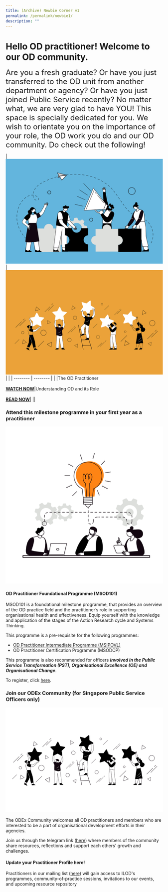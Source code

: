 ```yaml
---
title: (Archive) Newbie Corner v1
permalink: /permalink/newbie1/
description: ""
---
```

# Hello OD practitioner! Welcome to our OD community. 

<font size="5">Are you a fresh graduate? Or have you just transferred to the OD unit from another department or agency? Or have you just joined Public Service recently? No matter what, we are very glad to have YOU! This space is specially dedicated for you. We wish to orientate you on the importance of your role, the OD work you do and our OD community. Do check out the following!<br></font>



| ![](/images/Organisation%20Design.jpg) | ![](/images/Employee%20Engagement.jpg) | |
| -------- | -------- | |
|The OD Practitioner <br><br><strong><a href="https://vimeo.com/74434435"> WATCH NOW</a></strong>|Understanding OD and its Role <br><br><strong><a href="https://go.gov.sg/reachingouteveryday"> READ NOW</a></strong>|
 ||

### Attend this milestone programme in your first year as a practitioner

![](/images/business.png)
#### OD Practitioner Foundational Programme (MSOD101)

MSOD101 is a foundational milestone programme, that provides an overview of the OD practice field and the practitioner’s role in supporting organisational health and effectiveness. Equip yourself with the knowledge and application of the stages of the Action Research cycle and Systems Thinking.

This programme is a pre-requisite for the following programmes:
* [OD Practitioner Intermediate Programme (MSIPOVL)](https://register.csc.gov.sg/course/msipovl)
* OD Practitioner Certification Programme (MSODCP)

This programme is also recommended for officers ***involved in the Public Service Transformation (PST), Organisational Excellence (OE) and Organisational Change***.

To register, click [here](https://register.csc.gov.sg/course/msod101). 

### Join our ODEx Community (for Singapore Public Service Officers only)

![](/images/Employee%20Engagement_transparent.png)

The ODEx Community welcomes all OD practitioners and members who are interested to be a part of organisational development efforts in their agencies.

Join us through the telegram link ([here](https://go.gov.sg/odexcommunity)) where members of the community share resources, reflections and support each others' growth and challenges.

#### Update your Practitioner Profile here!

Practitioners in our mailing list ([here](https://go.gov.sg/odpracmailinglist)) will gain access to ILOD's
programmes, community-of-practice sessions, invitations to our events, and upcoming resource repository